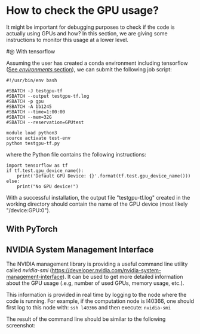 # How to check the GPU usage?

It might be important for debugging purposes to check if the code is actually using GPUs and how?
In this section, we are giving some instructions to monitor this usage at a lower level.

#@ With tensorflow

Assuming the user has created a conda environment including tensorflow ([See *environments* section](./environments.md)), we can submit the following job script:

```
#!/usr/bin/env bash

#SBATCH -J testgpu-tf
#SBATCH --output testgpu-tf.log
#SBATCH -p gpu
#SBATCH -A bb1245
#SBATCH --time=1:00:00
#SBATCH --mem=32G
#SBATCH --reservation=GPUtest

module load python3
source activate test-env
python testgpu-tf.py
```

where the Python file contains the following instructions:
```
import tensorflow as tf
if tf.test.gpu_device_name():
    print('Default GPU Device: {}'.format(tf.test.gpu_device_name()))
else:
    print("No GPU device!")
```

With a successful installation, the output file "testgpu-tf.log" created in the working directory should contain the name of the GPU device (most likely "/device:GPU:0").


## With PyTorch


## NVIDIA System Management Interface

The NVIDIA management library is providing a useful command line utility called *nvidia-smi* (https://developer.nvidia.com/nvidia-system-management-interface). It can be used to get more detailed information about the GPU usage (.e.g, number of used GPUs, memory usage, etc.).

This information is provided in real time by logging to the node where the code is running. For example, if the computation node is l40366, one should first log to this node with:
`ssh l40366`
and then execute:
`nvidia-smi`

The result of the command line should be similar to the following screenshot:
```{figure} /media/nvidia-smi_example.png
```
